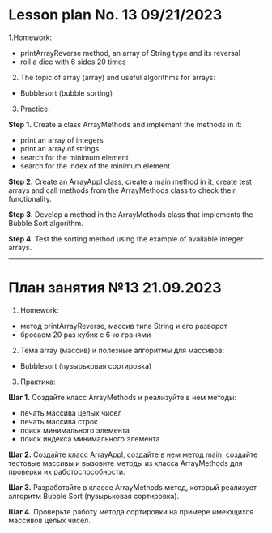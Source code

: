 # Lesson plan No. 13 09/21/2023

1.Homework:
- printArrayReverse method, an array of String type and its reversal
- roll a dice with 6 sides 20 times

2. The topic of array (array) and useful algorithms for arrays:
- Bubblesort (bubble sorting)

3. Practice:

**Step 1.**
Create a class ArrayMethods and implement the methods in it:
- print an array of integers
- print an array of strings
- search for the minimum element
- search for the index of the minimum element

**Step 2.**
Create an ArrayAppl class, create a main method in it, create test arrays and call methods from the ArrayMethods class
to check their functionality.

**Step 3.**
Develop a method in the ArrayMethods class that implements the Bubble Sort algorithm.

**Step 4.**
Test the sorting method using the example of available integer arrays.

___________________________________________

# План занятия №13 21.09.2023

1. Homework:
- метод printArrayReverse, массив типа String и его разворот
- бросаем 20 раз кубик с 6-ю гранями

2. Тема array (массив) и полезные алгоритмы для массивов:
- Bubblesort (пузырьковая сортировка)

3. Практика:

**Шаг 1.**
Создайте класс ArrayMethods и реализуйте в нем методы:
- печать массива целых чисел
- печать массива строк
- поиск минимального элемента
- поиск индекса минимального элемента

**Шаг 2.**
Создайте класс ArrayAppl, создайте в нем метод main, создайте тестовые массивы и вызовите методы из класса ArrayMethods
для проверки их работоспособности.

**Шаг 3.**
Разработайте в классе ArrayMethods метод, который реализует алгоритм Bubble Sort (пузырьковая сортировка).

**Шаг 4.**
Проверьте работу метода сортировки на примере имеющихся массивов целых чисел.



